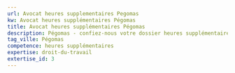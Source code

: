 ```yaml
---
url: Avocat heures supplementaires Pegomas
kw: Avocat heures supplémentaires Pégomas
title: Avocat heures supplémentaires Pégomas
description: Pégomas - confiez-nous votre dossier heures supplémentaires
tag_ville: Pégomas
competence: heures supplémentaires
expertise: droit-du-travail
extertise_id: 3
---
```

